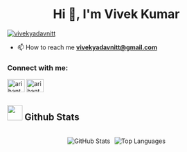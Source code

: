 <h1 align="center">Hi 👋, I'm Vivek Kumar</h1>




<p align="left"> <a href="https://twitter.com/vivekyadavnitt" target="blank"><img src="https://img.shields.io/twitter/follow/vivekyadavnitt?logo=twitter&style=for-the-badge" alt="vivekyadavnitt" /></a> </p>


- 📫 How to reach me **vivekyadavnitt@gmail.com**

<h3 align="left">Connect with me:</h3>
<p align="left">
<a href="https://twitter.com/vivekyadavnitt" target="blank"><img align="center" src="https://raw.githubusercontent.com/rahuldkjain/github-profile-readme-generator/master/src/images/icons/Social/twitter.svg" alt="arihantdotcom" height="30" width="40" /></a>
<a href="https://linkedin.com/in/vivekkumaryadaav" target="blank"><img align="center" src="https://raw.githubusercontent.com/rahuldkjain/github-profile-readme-generator/master/src/images/icons/Social/linked-in-alt.svg" alt="arihantdotcom" height="30" width="40" /></a>
</p>


## <img src="https://media.giphy.com/media/iY8CRBdQXODJSCERIr/giphy.gif" width="35"><b> Github Stats </b>
<br>

<div align="center" style="display: flex; justify-content: center; gap: 10px;">

  <img src="https://github-readme-stats.vercel.app/api?username=109-Vivek&theme=tokyonight&hide_border=true&include_all_commits=false&count_private=false" alt="GitHub Stats" />
 
  <img src="https://github-readme-stats.vercel.app/api/top-langs/?username=109-Vivek&theme=tokyonight&hide_border=true&include_all_commits=false&count_private=false&layout=compact" alt="Top Languages" />

</div>

